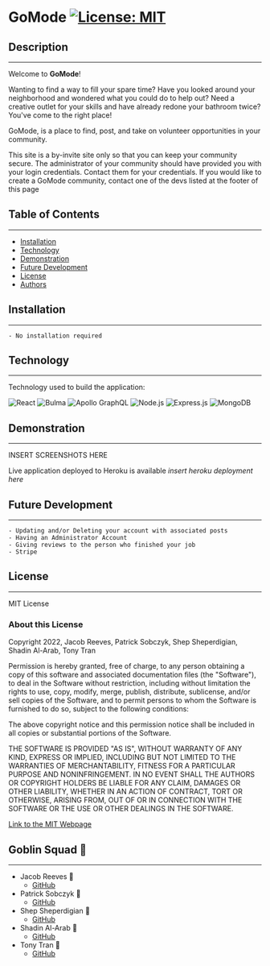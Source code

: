 # GoMode  [![License: MIT](https://img.shields.io/badge/License-MIT-yellow.svg)](https://opensource.org/licenses/MIT)

## Description

---

Welcome to **GoMode**! 

Wanting to find a way to fill your spare time? Have you looked around your neighborhood and wondered what you could do to help out? Need a creative outlet for your skills and have already redone your bathroom twice? You've come to the right place!

GoMode, is a place to find, post, and take on volunteer opportunities in your community.

This site is a by-invite site only so that you can keep your community secure.
The administrator of your community should have provided you with your login credentials. Contact them for your credentials.
If you would like to create a GoMode community, contact one of the devs listed at the footer of this page

## Table of Contents

---

- [Installation](#installation)
- [Technology](#technology)
- [Demonstration](#demonstration)
- [Future Development](#future-development)
- [License](#license)
- [Authors](#authors)

## Installation

---

    - No installation required

## Technology

---

Technology used to build the application:

![React](https://img.shields.io/badge/React-20232A?style=for-the-badge&logo=react&logoColor=61DAFB)
![Bulma](https://img.shields.io/badge/-Bulma-9cf)
![Apollo GraphQL](https://img.shields.io/badge/Apollo%20GraphQL-311C87?&style=for-the-badge&logo=Apollo%20GraphQL&logoColor=white)
![Node.js](https://img.shields.io/badge/Node.js-339933?style=for-the-badge&logo=nodedotjs&logoColor=white)
![Express.js](https://img.shields.io/badge/Express.js-000000?style=for-the-badge&logo=express&logoColor=white)
![MongoDB](https://img.shields.io/badge/MongoDB-4EA94B?style=for-the-badge&logo=mongodb&logoColor=white)

## Demonstration

---

INSERT SCREENSHOTS HERE

Live application deployed to Heroku is available *insert heroku deployment here*

## Future Development

---

    - Updating and/or Deleting your account with associated posts
    - Having an Administrator Account
    - Giving reviews to the person who finished your job
    - Stripe

## License 

---
  MIT License

  ### About this License 

  Copyright 2022, Jacob Reeves, Patrick Sobczyk, Shep Sheperdigian, Shadin Al-Arab, Tony Tran

  Permission is hereby granted, free of charge, to any person obtaining a copy of this software and associated documentation files (the "Software"), to deal in the Software without restriction, including without limitation the rights to use, copy, modify, merge, publish, distribute, sublicense, and/or sell copies of the Software, and to permit persons to whom the Software is furnished to do so, subject to the following conditions:

  The above copyright notice and this permission notice shall be included in all copies or substantial portions of the Software.

  THE SOFTWARE IS PROVIDED "AS IS", WITHOUT WARRANTY OF ANY KIND, EXPRESS OR IMPLIED, INCLUDING BUT NOT LIMITED TO THE WARRANTIES OF MERCHANTABILITY, FITNESS FOR A PARTICULAR PURPOSE AND NONINFRINGEMENT. IN NO EVENT SHALL THE AUTHORS OR COPYRIGHT HOLDERS BE LIABLE FOR ANY CLAIM, DAMAGES OR OTHER LIABILITY, WHETHER IN AN ACTION OF CONTRACT, TORT OR OTHERWISE, ARISING FROM, OUT OF OR IN CONNECTION WITH THE SOFTWARE OR THE USE OR OTHER DEALINGS IN THE SOFTWARE.

  [Link to the MIT Webpage](https://www.mit.edu/~amini/LICENSE.md)

## Goblin Squad :japanese_goblin:

---

- Jacob Reeves :japanese_ogre:
  - [GitHub](https://github.com/JDReeves86)
- Patrick Sobczyk :japanese_ogre:
  - [GitHub](https://github.com/sobe1290)
- Shep Sheperdigian :japanese_ogre:
  - [GitHub](https://github.com/zshep)
- Shadin Al-Arab :japanese_ogre:
  - [GitHub](https://github.com/shadin-a)
- Tony Tran :japanese_ogre:
  - [GitHub](https://github.com/tonytran97)


